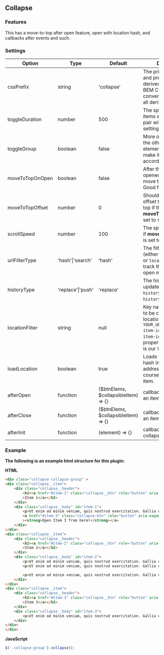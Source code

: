 <h2 id="collapse-plugin">Collapse</h2>


### Features
This has a move-to-top after open feature, open with location hash, and callbacks after events and such.

### Settings

Option | Type | Default | Description
------ | ---- | ------- | -----------
cssPrefix | string |  'collapse' | The primary CSS class and prefix for all other derived elements. The BEM CSS naming convention is used for all derived elements.
toggleDuration | number |  500 |  The speed at which the items will open, should pair with CSS transition settings.
toggleGroup | boolean |  false |  More or less toggles the other opened element(s) closed, and make it behave like an accordion.
moveToTopOnOpen | boolean |  false |  After the element is opened, the item will move to the top of it. Good for mobile.
moveToTopOffset | number |  0 |  Should we need to offset the move to the top if the __moveToTopOnOpen__ is set to `true`.
scrollSpeed | number |  100 |  The speed of the scroll if __moveToTopOnOpen__ is set to `true`.
urlFilterType | 'hash'\|'search' | 'hash' | The filtering type to use (either `location.hash` or `location.search`) to track the status of an open modal.
historyType | 'replace'\|'push'| 'replace' | The history state update. Either `history.pushState` or `history.replaceState`.
locationFilter | string |  null | Key name of the param to be captured in the location URL. Example: `YOUR_URL#collapse=the-item-id`, where `the-item-id` is the ID property and `collapse` is our `locationFilter`.
loadLocation | boolean |  true | Loads with a location hash in the browser address bar, must of course be the ID of the item.
afterOpen | function |  ($btnElems, $collapsibleItem) => {} |  callback function after an item is opened.
afterClose | function |  ($btnElems, $collapsibleItem) => {} |  callback function after an item is closed.
afterInit | function |  (element) => {} | callback function after collapse is initialized.

### Example

__The following is an example html structure for this plugin:__

__HTML__
```html
<div class="collapse collapse-group" >
<div class="collapse__item">
	<div class="collapse__header">
		<h2><a href="#item-1" class="collapse__btn" role="button" aria-controls="item-1"
		>Item 1</a></h2>
	</div>
	<div class="collapse__body" id="item-1">
		<p>Ut enim ad minim veniam, quis nostrud exercitation. Gallia est omnis divisa in partes tres, quarum. Contra legem facit qui pastrami id facit quod lex prohibet. Quis aute iure reprehenderit in voluptate velit esse. Cum ceteris in veneratione tui montes, nascetur mus.</p>
		<a href="#item-3" class="collapse-btn" role="button" aria-expanded="false" aria-controls="item-3"
		><strong>Open Item 3 from here!</strong></a>
	</div>
</div>
<div class="collapse__item">
	<div class="collapse__header">
		<h2><a href="#item-2" class="collapse__btn" role="button" aria-expanded="false" aria-controls="item-2"
		>Item 2</a></h2>
	</div>
	<div class="collapse__body" id="item-2">
		<p>Ut enim ad minim veniam, quis nostrud exercitation. Gallia est omnis divisa in partes tres, quarum. Contra legem facit qui pastrami id facit quod lex prohibet. Quis aute iure reprehenderit in voluptate velit esse. Cum ceteris in veneratione tui montes, nascetur mus.</p>
		<p>Ut enim ad minim veniam, quis nostrud exercitation. Gallia est omnis divisa in partes tres, quarum. Contra legem facit qui pastrami id facit quod lex prohibet. Quis aute iure reprehenderit in voluptate velit esse. Cum ceteris in veneratione tui montes, nascetur mus.</p>

		<p>Ut enim ad minim veniam, quis nostrud exercitation. Gallia est omnis divisa in partes tres, quarum. Contra legem facit qui pastrami id facit quod lex prohibet. Quis aute iure reprehenderit in voluptate velit esse. Cum ceteris in veneratione tui montes, nascetur mus.</p>
	</div>
</div>
<div class="collapse__item">
	<div class="collapse__header">
		<h2><a href="#item-3" class="collapse__btn" role="button" aria-expanded="false" aria-controls="item-3"
		>Item 3</a></h2>
	</div>
	<div class="collapse__body" id="item-3">
		<p>Ut enim ad minim veniam, quis nostrud exercitation. Gallia est omnis divisa in partes tres, quarum. Contra legem facit qui pastrami id facit quod lex prohibet. Quis aute iure reprehenderit in voluptate velit esse. Cum ceteris in veneratione tui montes, nascetur mus.</p>
	</div>
</div>
</div> 
```

__JavaScript__
```javascript
$('.collapse-group').collapse();
```
